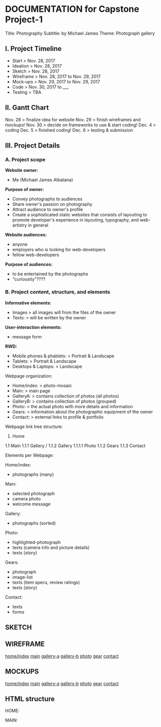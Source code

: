 # DOCUMENTATION for Capstone Project-1

Title: Photography
Subtitle: by Michael James
Theme: Photograph gallery

## I. Project Timeline

- Start     > Nov. 28, 2017
- Ideation  > Nov. 28, 2017
- Sketch    > Nov. 28, 2017
- Wireframe > Nov. 28, 2017 to Nov. 29, 2017
- Mock-ups  > Nov. 29, 2017 to Nov. 29, 2017
- Code      > Nov. 30, 2017 to ___
- Testing   > TBA

## II. Gantt Chart

Nov. 28   > finalize idea for website
Nov. 29   > finish wireframes and mockups!
Nov. 30   > decide on frameworks to use & start coding!
Dec. 4    > coding
Dec. 5    > finished coding!
Dec. 6    > testing & submission

## III. Project Details

### A. Project scope

**Website owner:**

- Me (Michael James Albatana)

**Purpose of owner:**

- Convey photographs to audiences
- Share owner's passion on photography
- Attract audience to owner's profile
- Create a sophisticated static websites that consists of layouting to promote developer's experience in layouting, typography, and web-artistry in general

**Website audiences:**

- anyone
- employers who is looking for web-developers
- fellow web-developers

**Purpose of audiences:**

- to be entertained by the photographs
- "curiousity"????

### B. Project content, structure, and elements

**Informative elements:**

- Images  > all images will from the files of the owner
- Texts:  > will be written by the owner

**User-interaction elements:**

- message form

**RWD:**

- Mobile phones & phablets:   > Portrait & Landscape
- Tablets:                    > Portrait & Landscape
- Desktops & Laptops:         > Landscape

Webpage organization:

- Home/index:   > photo-mosaic
- Main:         > main page
- GalleryA:     > contains collection of photos (all photos)
- GalleryB:     > contains collection of photos (grouped)
- Photo:        > the actual photo with more details and information
- Gears:        > information about the photographic equipment of the owner
- Contact:      > external links to profile & portfolio

Webpage link tree structure:

1. Home

1.1 Main
1.1.1 Gallery / 1.1.2 Gallery
1.1.1.1 Photo
1.1.2 Gears
1.1.3 Contact

Elements per Webpage:

Home/index:

- photographs (many)

Main:

- selected photograph
- camera photo
- welcome message

Gallery:

- photographs (sorted)

Photo:

- highlighted-photograph
- texts (camera info and picture details)
- texts (story)

Gears:

- photograph
- image-list
- texts (item specs, review ratings)
- texts (story)

Contact:

- texts
- forms

## SKETCH

## WIREFRAME

[home/index](https://gitlab.com/tuitt/students/b3nc/mjtalbatana/blob/master/csp1/docs/wireframe-mobile-p-home.png)
[main](https://gitlab.com/tuitt/students/b3nc/mjtalbatana/blob/master/csp1/docs/wireframe-mobile-p-main.png)
[gallery-a](https://gitlab.com/tuitt/students/b3nc/mjtalbatana/blob/master/csp1/docs/wireframe-mobile-p-galleryA.png)
[gallery-b](https://gitlab.com/tuitt/students/b3nc/mjtalbatana/blob/master/csp1/docs/wireframe-mobile-p-galleryB.png)
[photo](https://gitlab.com/tuitt/students/b3nc/mjtalbatana/blob/master/csp1/docs/wireframe-mobile-p-photo.png)
[gear](https://gitlab.com/tuitt/students/b3nc/mjtalbatana/blob/master/csp1/docs/wireframe-mobile-p-gears.png)
[contact](https://gitlab.com/tuitt/students/b3nc/mjtalbatana/blob/master/csp1/docs/wireframe-mobile-p-contact.png)

## MOCKUPS

[home/index](https://gitlab.com/tuitt/students/b3nc/mjtalbatana/blob/master/csp1/docs/mockup-mobile-p-home.png)
[main](https://gitlab.com/tuitt/students/b3nc/mjtalbatana/blob/master/csp1/docs/mockup-mobile-p-main.png)
[gallery-a](https://gitlab.com/tuitt/students/b3nc/mjtalbatana/blob/master/csp1/docs/mockup-mobile-p-galleryA.png)
[gallery-b](https://gitlab.com/tuitt/students/b3nc/mjtalbatana/blob/master/csp1/docs/mockup-mobile-p-galleryB.png)
[photo](https://gitlab.com/tuitt/students/b3nc/mjtalbatana/blob/master/csp1/docs/mockup-mobile-p-photo.png)
[gear](https://gitlab.com/tuitt/students/b3nc/mjtalbatana/blob/master/csp1/docs/mockup-mobile-p-gears.png)
[contact](https://gitlab.com/tuitt/students/b3nc/mjtalbatana/blob/master/csp1/docs/mockup-mobile-p-contact.png)

## HTML structure

HOME:

MAIN:
